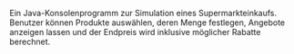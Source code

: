 Ein Java-Konsolenprogramm zur Simulation eines Supermarkteinkaufs. 
Benutzer können Produkte auswählen, deren Menge festlegen, Angebote anzeigen lassen 
und der Endpreis wird inklusive möglicher Rabatte berechnet.
